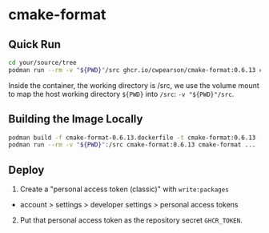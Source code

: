 # cmake-format

## Quick Run

```bash
cd your/source/tree
podman run --rm -v "${PWD}"/src ghcr.io/cwpearson/cmake-format:0.6.13 cmake-format ...
```

Inside the container, the working directory is /src, we use the volume mount to map the host working directory `${PWD}` into `/src`: `-v "${PWD}"/src`.

## Building the Image Locally

```bash
podman build -f cmake-format-0.6.13.dockerfile -t cmake-format:0.6.13
podman run --rm -v "${PWD}":/src cmake-format:0.6.13 cmake-format ...
```

## Deploy

1. Create a "personal access token (classic)" with `write:packages`
  * account > settings > developer settings > personal access tokens
2. Put that personal access token as the repository secret `GHCR_TOKEN`.
